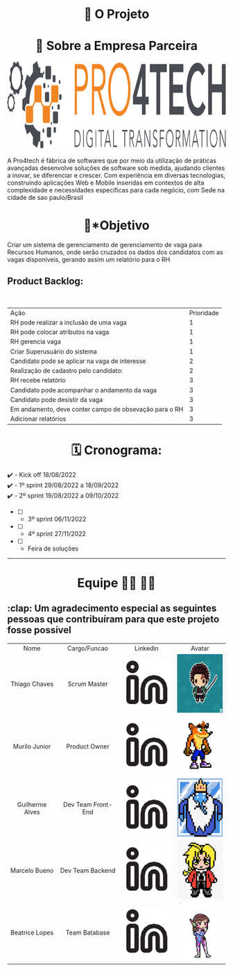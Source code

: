 <h1 text align= "center"> 💼 O Projeto </h1>





<h1 text align= "center"> 🏢 Sobre a Empresa Parceira </h1>
<div text align="center">
<img src="imagereadme/logo-black.svg"  width="591" height="200" />
</div><br>
A Pro4tech é fábrica de softwares que por meio da utilização de práticas avançadas desenvolve soluções de software sob medida, ajudando clientes a inovar, se diferenciar e crescer. Com experiência em diversas tecnologias, construindo aplicações Web e Mobile inseridas em contextos de alta complexidade e necessidades específicas para cada negócio, com Sede  na cidade de sao paulo/Brasil




<h1 text align= "center"> 🎯*Objetivo </h1>
Criar um sistema de gerenciamento de gerenciamento de vaga para Recursos Humanos, onde serão cruzados os dados dos candidatos com as vagas disponíveis, gerando assim um relatório para o RH


<h2>Product Backlog:</h2><br>
<table align="center">
  <tr>
   <td>Ação</td>
   <td>Prioridade</td>
  </tr>

  <tr>
   <td>RH pode realizar a inclusão de uma vaga</td>
   <td>1</td>
  </tr>

  <tr>
   <td>RH pode colocar atributos na vaga</td>
   <td>1</td>
  </tr>

  <tr>
   <td>RH gerencia vaga</td>
   <td>1</td>
  </tr>
 
  <tr>
    <td>Criar Superusuário do sistema</td>
    <td>1</td>
  </tr>
  
  <tr>
    <td>Candidato pode se aplicar na vaga de interesse</td>
    <td>2</td>
  </tr>
 
  <tr>
     <td>Realização de cadastro pelo candidato:</td>
     <td>2</td>
  </tr>
  
  
  <tr>
     <td>RH recebe relatório</td>
     <td>3</td>
  </tr>
 
  <tr>
     <td>Candidato pode acompanhar o andamento da vaga</td>
     <td>3</td>
  </tr>
 
  <tr>
     <td>Candidato pode desistir da vaga</td>
     <td>3</td>
  </tr>
 
 
  <tr>
     <td>Em andamento, deve conter campo de obsevação para o RH</td>
     <td>3</td>
  </tr>
 
  <tr>
     <td>Adicionar relatórios</td>
     <td>3</td>
  </tr>
 
</table>

    
    
    
    
<h1 text align= "center"> 🗓️ Cronograma: </h1>
</h2>    

:heavy_check_mark:  - Kick off 18/08/2022 <br>
:heavy_check_mark: - 1º sprint 29/08/2022 a 18/09/2022<BR>
:heavy_check_mark: - 2º sprint 19/08/2022 a 09/10/2022
- [ ]  - 3º sprint  06/11/2022
- [ ]  - 4º sprint  27/11/2022
- [ ]  - Feira de soluções
<hr>

<h1 text align= "center"> Equipe 🧑‍💻 👩‍💻 </h1>

<h2> :clap: Um agradecimento especial as seguintes pessoas que contribuíram para que este projeto fosse possivel </h2>

<table align= "center">
      <tr text align= "center">
            <td >Nome</td>
            <td >Cargo/Funcao</td>
            <td>Linkedin</td>
            <td>Avatar</td>
      </tr>
        <tr text align= "center" >
            <td>Thiago Chaves</td>
            <td>Scrum Master</td>
            <td><a href="https://www.linkedin.com/in/thiago-lopes-chaves-5ba22b209" target="_blank"><img src="imagereadme/linkedin.png" target="_blank"></a>             </td>
            <td><img src="imagereadme/thiago.jpeg" width="120" height="135" /></td>
      </tr>
      <tr text align= "center" >
            <td>Murilo Junior</td>
            <td>Product Owner</td>
            <td><a href="https://www.linkedin.com/in/murilo-jos%C3%A9-de-brito-junior-32403b157" target="_blank"><img src="imagereadme/linkedin.png"                     target="_blank"></a></td>
            <td><img src="imagereadme/murilo.jpeg" width="120" height="135"/></td>
      </tr>
      <tr text align= "center" >
            <td>Guilherme Alves</td>
            <td>Dev Team Front-End</td>
            <td><a href="https://www.linkedin.com/mwlite/in/guilherme-alves-163783156" target="_blank"><img src="imagereadme/linkedin.png" target="_blank">               </a></td>
            <td><img src="imagereadme/guiavatar.png" width="120" height="135"  /></td>
      </tr>
       <tr text align= "center">
            <td>Marcelo Bueno</td>
            <td>Dev Team Backend</td>
            <td><a href="https://www.linkedin.com/in/marcelo-silva-07081999" target="_blank"><img src="imagereadme/linkedin.png" target="_blank"></a></td>
            <td><img src="imagereadme/marcelo.jpeg" width="120" height="135"/></td>
      </tr>
      <tr text align= "center">
            <td>Beatrice Lopes</td>
            <td>Team Batabase</td>
            <td><a href="https://www.linkedin.com/in/bewtrice/" target="_blank"><img src="imagereadme/linkedin.png" target="_blank"></a></td>
            <td><img src="imagereadme/avatarbea.jpeg" width="120" height="135" /></td>
      </tr>
</table>


